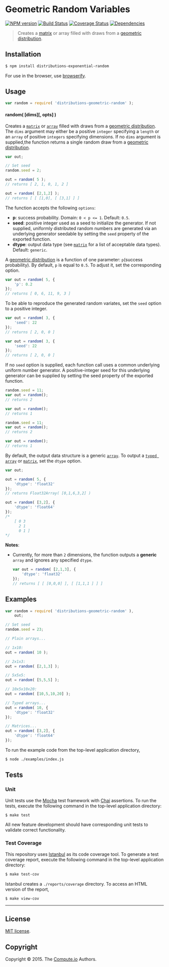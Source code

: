 Geometric Random Variables
===
[![NPM version][npm-image]][npm-url] [![Build Status][travis-image]][travis-url] [![Coverage Status][codecov-image]][codecov-url] [![Dependencies][dependencies-image]][dependencies-url]

> Creates a [matrix](https://github.com/dstructs/matrix) or array filled with draws from a [geometric distribution](https://en.wikipedia.org/wiki/Geometric_distribution).


## Installation

``` bash
$ npm install distributions-exponential-random
```

For use in the browser, use [browserify](https://github.com/substack/node-browserify).


## Usage

``` javascript
var random = require( 'distributions-geometric-random' );
```

#### random( [dims][, opts] )

Creates a [`matrix`](https://github.com/dstructs/matrix) or [`array`](https://developer.mozilla.org/en-US/docs/Web/JavaScript/Reference/Global_Objects/Array) filled with draws from a [geometric distribution](https://en.wikipedia.org/wiki/Geometric_distribution). The `dims` argument may either be a positive `integer` specifying a `length` or an `array` of positive `integers` specifying dimensions. If no `dims` argument is supplied,the function returns a single random draw from a [geometric distribution](https://en.wikipedia.org/wiki/Geometric_distribution).

``` javascript
var out;

// Set seed
random.seed = 2;

out = random( 5 );
// returns [ 2, 1, 0, 1, 2 ]

out = random( [2,1,2] );
// returns [ [ [1,0], [ [3,1] ] ]

```

The function accepts the following `options`:

*	__p__: success probability. Domain: `0 < p <= 1`. Default: `0.5`.
*	__seed__: positive integer used as a seed to initialize the generator. If not supplied, uniformly distributed random numbers are generated via an underlying generator seedable by setting the `seed` property of the exported function.
*	__dtype__: output data type (see [`matrix`](https://github.com/dstructs/matrix) for a list of acceptable data types). Default: `generic`.

A [geometric distribution](https://en.wikipedia.org/wiki/Geometric_distribution) is a function of one parameter: `p`(success probability). By default, `p` is equal to `0.5`. To adjust it, set the corresponding option.

``` javascript
var out = random( 5, {
	'p': 0.2
});
// returns [ 0, 6, 11, 9, 3 ]

```

To be able to reproduce the generated random variates, set the `seed` option to a positive integer.

``` javascript
var out = random( 3, {
	'seed': 22
});
// returns [ 2, 0, 0 ]

var out = random( 3, {
    'seed': 22
});
// returns [ 2, 0, 0 ]

```

If no `seed` option is supplied, each function call uses a common underlying uniform number generator. A positive-integer seed for this underlying generator can be supplied by setting the seed property of the exported function.

```javascript
random.seed = 11;
var out = random();
// returns 2

var out = random();
// returns 1

random.seed = 11;
var out = random();
// returns 2

var out = random();
// returns 1

```

By default, the output data structure is a generic [`array`](https://developer.mozilla.org/en-US/docs/Web/JavaScript/Reference/Global_Objects/Array). To output a [`typed array`](https://developer.mozilla.org/en-US/docs/Web/JavaScript/Typed_arrays) or [`matrix`](https://github.com/dstructs/matrix), set the `dtype` option.

``` javascript
var out;

out = random( 5, {
	'dtype': 'float32'
});
// returns Float32Array( [0,1,6,3,2] )

out = random( [3,2], {
	'dtype': 'float64'
});
/*
	[ 0 3
	  2 1
	  0 1 ]
*/

```

__Notes__:
*	Currently, for more than `2` dimensions, the function outputs a __generic__ `array` and ignores any specified `dtype`.

	``` javascript
	var out = random( [2,1,3], {
		'dtype': 'float32'
	});
	// returns [ [ [0,0,0] ], [ [1,1,1 ] ] ]

	```

## Examples

``` javascript
var random = require( 'distributions-geometric-random' ),
	out;

// Set seed
random.seed = 23;

// Plain arrays...

// 1x10:
out = random( 10 );

// 2x1x3:
out = random( [2,1,3] );

// 5x5x5:
out = random( [5,5,5] );

// 10x5x10x20:
out = random( [10,5,10,20] );

// Typed arrays...
out = random( 10, {
	'dtype': 'float32'
});

// Matrices...
out = random( [3,2], {
	'dtype': 'float64'
});
```

To run the example code from the top-level application directory,

``` bash
$ node ./examples/index.js
```


## Tests

### Unit

Unit tests use the [Mocha](http://mochajs.org/) test framework with [Chai](http://chaijs.com) assertions. To run the tests, execute the following command in the top-level application directory:

``` bash
$ make test
```

All new feature development should have corresponding unit tests to validate correct functionality.


### Test Coverage

This repository uses [Istanbul](https://github.com/gotwarlost/istanbul) as its code coverage tool. To generate a test coverage report, execute the following command in the top-level application directory:

``` bash
$ make test-cov
```

Istanbul creates a `./reports/coverage` directory. To access an HTML version of the report,

``` bash
$ make view-cov
```


---
## License

[MIT license](http://opensource.org/licenses/MIT).


## Copyright

Copyright &copy; 2015. The [Compute.io](https://github.com/compute-io) Authors.


[npm-image]: http://img.shields.io/npm/v/distributions-geometric-random.svg
[npm-url]: https://npmjs.org/package/distributions-geometric-random

[travis-image]: http://img.shields.io/travis/distributions-io/geometric-random/master.svg
[travis-url]: https://travis-ci.org/distributions-io/geometric-random

[codecov-image]: https://img.shields.io/codecov/c/github/distributions-io/geometric-random/master.svg
[codecov-url]: https://codecov.io/github/distributions-io/geometric-random?branch=master

[dependencies-image]: http://img.shields.io/david/distributions-io/geometric-random.svg
[dependencies-url]: https://david-dm.org/distributions-io/geometric-random

[dev-dependencies-image]: http://img.shields.io/david/dev/distributions-io/geometric-random.svg
[dev-dependencies-url]: https://david-dm.org/dev/distributions-io/geometric-random

[github-issues-image]: http://img.shields.io/github/issues/distributions-io/geometric-random.svg
[github-issues-url]: https://github.com/distributions-io/geometric-random/issues
